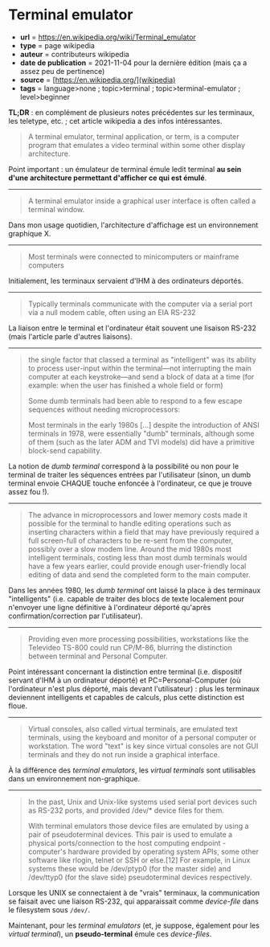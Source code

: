 # Terminal emulator

- **url** = https://en.wikipedia.org/wiki/Terminal_emulator
- **type** = page wikipedia
- **auteur** = contributeurs wikipedia
- **date de publication** = 2021-11-04 pour la dernière édition (mais ça a assez peu de pertinence)
- **source** = [https://en.wikipedia.org/](wikipedia)
- **tags** = language>none ; topic>terminal ; topic>terminal-emulator ; level>beginner

**TL;DR** : en complément de plusieurs notes précédentes sur les terminaux, les teletype, etc. ; cet article wikipedia a des infos intéressantes.

> A terminal emulator, terminal application, or term, is a computer program that emulates a video terminal within some other display architecture. 

Point important : un émulateur de terminal émule ledit terminal **au sein d'une architecture permettant d'afficher ce qui est émulé**.

----

> A terminal emulator inside a graphical user interface is often called a terminal window.

Dans mon usage quotidien, l'architecture d'affichage est un environnement graphique X.

----

> Most terminals were connected to minicomputers or mainframe computers 

Initialement, les terminaux servaient d'IHM à des ordinateurs déportés.

----

> Typically terminals communicate with the computer via a serial port via a null modem cable, often using an EIA RS-232

La liaison entre le terminal et l'ordinateur était souvent une lisaison RS-232 (mais l'article parle d'autres liaisons).

----

> the single factor that classed a terminal as "intelligent" was its ability to process user-input within the terminal—not interrupting the main computer at each keystroke—and send a block of data at a time (for example: when the user has finished a whole field or form)
>
> Some dumb terminals had been able to respond to a few escape sequences without needing microprocessors: 
>
> Most terminals in the early 1980s [...] despite the introduction of ANSI terminals in 1978, were essentially "dumb" terminals, although some of them (such as the later ADM and TVI models) did have a primitive block-send capability. 

La notion de _dumb terminal_ correspond à la possibilité ou non pour le terminal de traiter les séquences entrées par l'utilisateur (sinon, un dumb terminal envoie CHAQUE touche enfoncée à l'ordinateur, ce que je trouve assez fou !).

----

> The advance in microprocessors and lower memory costs made it possible for the terminal to handle editing operations such as inserting characters within a field that may have previously required a full screen-full of characters to be re-sent from the computer, possibly over a slow modem line. Around the mid 1980s most intelligent terminals, costing less than most dumb terminals would have a few years earlier, could provide enough user-friendly local editing of data and send the completed form to the main computer. 

Dans les années 1980, les _dumb terminal_ ont laissé la place à des terminaux "intelligents" (i.e. capable de traiter des blocs de texte localement pour n'envoyer une ligne définitive à l'ordinateur déporté qu'après confirmation/correction par l'utilisateur).

----

> Providing even more processing possibilities, workstations like the Televideo TS-800 could run CP/M-86, blurring the distinction between terminal and Personal Computer.

Point intéressant concernant la distinction entre terminal (i.e. dispositif servant d'IHM à un ordinateur déporté) et PC=Personal-Computer (où l'ordinateur n'est plus déporté, mais devant l'utilisateur) : plus les terminaux deviennent intelligents et capables de calculs, plus cette distinction est floue.

----

> Virtual consoles, also called virtual terminals, are emulated text terminals, using the keyboard and monitor of a personal computer or workstation. The word "text" is key since virtual consoles are not GUI terminals and they do not run inside a graphical interface. 

À la différence des _terminal emulators_, les _virtual terminals_ sont utilisables dans un environnement non-graphique.

----

> In the past, Unix and Unix-like systems used serial port devices such as RS-232 ports, and provided /dev/* device files for them.
>
> With terminal emulators those device files are emulated by using a pair of pseudoterminal devices. This pair is used to emulate a physical ports/connection to the host computing endpoint - computer's hardware provided by operating system APIs, some other software like rlogin, telnet or SSH or else.[12] For example, in Linux systems these would be /dev/ptyp0 (for the master side) and /dev/ttyp0 (for the slave side) pseudoterminal devices respectively.

Lorsque les UNIX se connectaient à de "vrais" terminaux, la communication se faisait avec une liaison RS-232, qui apparaissait comme _device-file_ dans le filesystem sous `/dev/`.

Maintenant, pour les _terminal emulators_ (et, je suppose, également pour les _virtual terminal_), un **pseudo-terminal** émule ces _device-files_.
